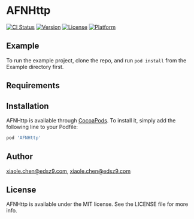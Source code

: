 # AFNHttp

[![CI Status](https://img.shields.io/travis/xiaole.chen@edsz9.com/AFNHttp.svg?style=flat)](https://travis-ci.org/xiaole.chen@edsz9.com/AFNHttp)
[![Version](https://img.shields.io/cocoapods/v/AFNHttp.svg?style=flat)](https://cocoapods.org/pods/AFNHttp)
[![License](https://img.shields.io/cocoapods/l/AFNHttp.svg?style=flat)](https://cocoapods.org/pods/AFNHttp)
[![Platform](https://img.shields.io/cocoapods/p/AFNHttp.svg?style=flat)](https://cocoapods.org/pods/AFNHttp)

## Example

To run the example project, clone the repo, and run `pod install` from the Example directory first.

## Requirements

## Installation

AFNHttp is available through [CocoaPods](https://cocoapods.org). To install
it, simply add the following line to your Podfile:

```ruby
pod 'AFNHttp'
```

## Author

xiaole.chen@edsz9.com, xiaole.chen@edsz9.com

## License

AFNHttp is available under the MIT license. See the LICENSE file for more info.
